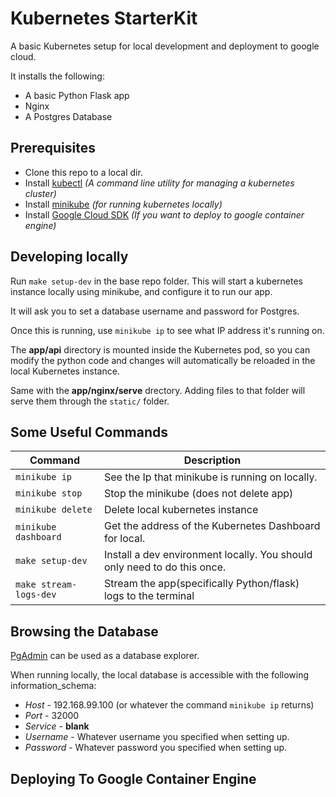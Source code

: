 # Kubernetes StarterKit
A basic Kubernetes setup for local development and deployment to google cloud.  

It installs the following:
  * A basic Python Flask app
  * Nginx
  * A Postgres Database

## Prerequisites

  * Clone this repo to a local dir.
  * Install [kubectl](http://kubernetes.io/docs/user-guide/prereqs/) _(A command line utility for managing a kubernetes cluster)_
  * Install [minikube](https://github.com/kubernetes/minikube) _(for running kubernetes locally)_
  * Install [Google Cloud SDK](https://cloud.google.com/sdk/) _(If you want to deploy to google container engine)_


## Developing locally

Run `make setup-dev` in the base repo folder.  This will start a kubernetes instance locally using minikube, and configure it to run our app.

It will ask you to set a database username and password for Postgres.

Once this is running, use `minikube ip` to see what IP address it's running on.

The __app/api__ directory is mounted inside the Kubernetes pod, so you can modify the python code and changes will automatically be reloaded in the local Kubernetes instance.

Same with the __app/nginx/serve__ drectory.  Adding files to that folder will serve them through the `static/` folder.


## Some Useful Commands

Command                | Description
-----------------------|------------------
`minikube ip`          | See the Ip that minikube is running on locally.
`minikube stop`        | Stop the minikube (does not delete app)
`minikube delete`      | Delete local kubernetes instance
`minikube dashboard`   | Get the address of the Kubernetes Dashboard for local.
`make setup-dev`       | Install a dev environment locally.  You should only need to do this once.
`make stream-logs-dev` | Stream the app(specifically Python/flask) logs to the terminal


## Browsing the Database

[PgAdmin](https://www.pgadmin.org/) can be used as a database explorer.  

When running locally, the local database is accessible with the following information_schema:
 * _Host_ - 192.168.99.100 (or whatever the command `minikube ip` returns)
 * _Port_ - 32000
 * _Service_ - __blank__
 * _Username_ - Whatever username you specified when setting up.
 * _Password_ - Whatever password you specified when setting up.


## Deploying To Google Container Engine
